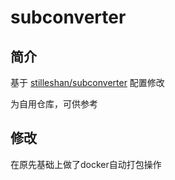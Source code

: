 # subconverter
## 简介
基于 [stilleshan/subconverter](https://github.com/stilleshan/subconverter) 配置修改

为自用仓库，可供参考

## 修改

在原先基础上做了docker自动打包操作
